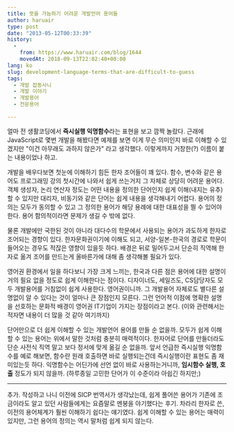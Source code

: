 ```yaml
---
title: 뜻을 가늠하기 어려운 개발언어 용어들
author: haruair
type: post
date: "2013-05-12T00:33:39"
history:
  - 
    from: https://www.haruair.com/blog/1644
    movedAt: 2018-09-13T22:02:40+00:00
lang: ko
slug: development-language-terms-that-are-difficult-to-guess
tags:
  - 개발 잡동사니
  - 개발 이야기
  - 개발용어
  - 전문용어

---
```

얼마 전 생활코딩에서 **즉시실행 익명함수**라는 표현을 보고 깜짝 놀랐다. 근래에 JavaScript로 몇번 개발을 해봤다면 예제를 보면 이게 무슨 의미인지 바로 이해할 수 있겠지만 "이건 아무래도 과하지 않은가" 라고 생각했다. 이렇게까지 거창한(?) 이름이 붙는 내용이었나 하고.

개발을 배우다보면 첫눈에 이해하기 힘든 한자 조어들이 꽤 있다. 함수, 변수와 같은 용어도 프로그래밍 강의 첫시간에 나와서 쉽게 쓰는거지 그 자체로 상당히 어려운 용어다. 객체 생성자, 논리 연산자 정도는 어떤 내용을 정의한 단어인지 쉽게 이해(내지는 유추) 할 수 있지만 대리자, 비동기와 같은 단어는 쉽게 내용을 생각해내기 어렵다. 용어의 정의는 모두가 동의할 수 있고 그 정의한 용어가 해당 용례에 대한 대표성을 띌 수 있어야 한다. 용어 함의적이라면 문제가 생길 수 밖에 없다.

물론 개발에만 국한된 것이 아니라 대다수의 학문에서 사용되는 용어가 과도하게 한자로 조어되는 경향이 있다. 한자문화권이기에 이해도 되고, 서양-일본-한국의 경로로 학문이 들어오는 경우도 적잖은 영향이 있을듯 하다. 배경은 뒤로 밀어두고서 단순히 직역해 한자로 옮겨 조어를 만드는게 올바른가에 대해 좀 생각해볼 필요가 있다.

영어권 환경에서 일을 하다보니 가장 크게 느끼는, 한국과 다른 점은 용어에 대한 설명이 거의 필요 없을 정도로 쉽게 이해한다는 점이다. 디자이너도, 세일즈도, CS담당자도 모두 개발용어를 거침없이 쉽게 사용한다. 영어권이니까. 그 개발용어 자체로도 별다른 설명없이 알 수 있다는 것이 얼마나 큰 장점인지 모른다. 그런 언어적 이점에 명확한 설명을 선호하는 문화적 배경이 영어권 IT기업이 가지는 장점이라고 본다. (이와 관련해서는 적자면 내용이 더 많을 것 같아 여기까지)

단어만으로 더 쉽게 이해할 수 있는 개발언어 용어를 만들 순 없을까. 모두가 쉽게 이해할 수 있는 용어는 위에서 말한 것처럼 충분히 매력적이다. 한자어로 단어를 만들더라도 단순 사전식 직역 말고 보다 정서에 맞게 옮길 순 없을까. 앞서 언급한 즉시실행 익명함수를 예로 해보면, 함수란 원래 호출하면 바로 실행되는건데 즉시실행이란 표현도 좀 재미있는듯 하다. 익명함수는 어딘가에 선언 없이 바로 사용하는거니까, **임시함수 실행, 호출** 정도가 되지 않을까. (하루종일 고민한 단어가 이 수준이라 아쉽긴 하지만;)

* * *

추가. 작성하고 나니 이전에 SICP 번역서가 생각났는데, 쉽게 풀어쓴 용어가 기존에 조금이라도 알고 있던 사람들에게는 요즘말로 멘붕을 야기했다는 후기. 차라리 한자로 쓴, 이전의 용어체계가 훨씬 이해하기 쉽다는 얘기였다. 쉽게 이해할 수 있는 용어는 매력이 있지만, 그런 용어의 정의는 역시 말처럼 쉽게 되지 않는다.